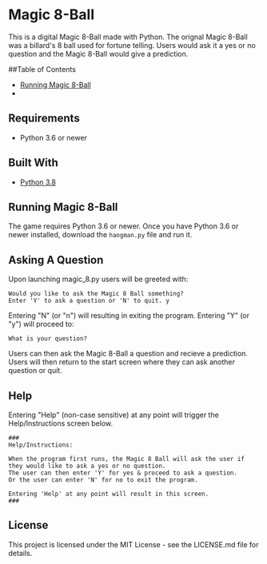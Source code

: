 # Magic 8-Ball
This is a digital Magic 8-Ball made with Python. The orignal Magic 8-Ball was a billard's 8 ball used for fortune telling. Users would ask it a yes or no question and the Magic 8-Ball would give a prediction.

##Table of Contents
- [Running Magic 8-Ball](#Running-Magic-8-Ball)
- []()

## Requirements
- Python 3.6 or newer

## Built With
- [Python 3.8](python.org)

## Running Magic 8-Ball
The game requires Python 3.6 or newer. Once you have Python 3.6 or newer installed, download the `hangman.py` file and run it.

## Asking A Question
Upon launching magic_8.py users will be greeted with:
```
Would you like to ask the Magic 8 Ball something?
Enter 'Y' to ask a question or 'N' to quit. y
```
Entering "N" (or "n") will resulting in exiting the program.
Entering "Y" (or "y") will proceed to:
```
What is your question?
```
Users can then ask the Magic 8-Ball a question and recieve a prediction. Users will then return to the start screen where they can ask another question or quit.

## Help
Entering "Help" (non-case sensitive) at any point will trigger the Help/Instructions screen below.
```
###
Help/Instructions:

When the program first runs, the Magic 8 Ball will ask the user if
they would like to ask a yes or no question.
The user can then enter 'Y' for yes & proceed to ask a question.
Or the user can enter 'N' for no to exit the program.

Entering 'Help' at any point will result in this screen.
###
```

## License
This project is licensed under the MIT License - see the LICENSE.md file for details.
